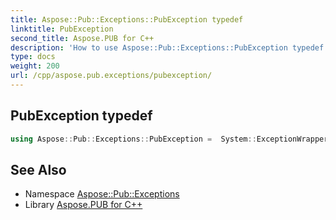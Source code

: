 ```yaml
---
title: Aspose::Pub::Exceptions::PubException typedef
linktitle: PubException
second_title: Aspose.PUB for C++
description: 'How to use Aspose::Pub::Exceptions::PubException typedef in C++.'
type: docs
weight: 200
url: /cpp/aspose.pub.exceptions/pubexception/
---
```

## PubException typedef




```cpp
using Aspose::Pub::Exceptions::PubException =  System::ExceptionWrapper<Details_PubException>
```

## See Also

* Namespace [Aspose::Pub::Exceptions](../)
* Library [Aspose.PUB for C++](../../)
